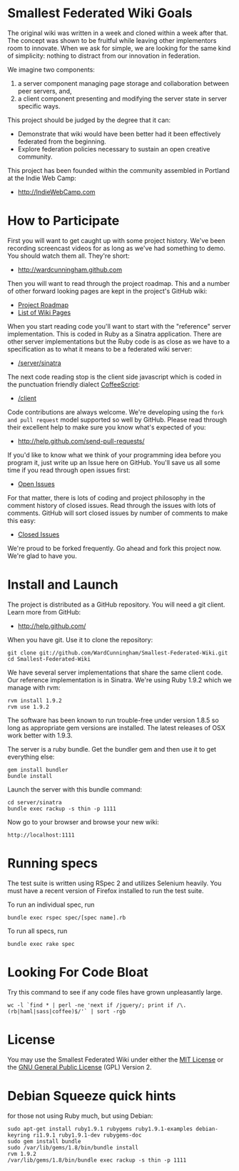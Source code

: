Smallest Federated Wiki Goals
=============================

The original wiki was written in a week and cloned within a week after that.
The concept was shown to be fruitful while leaving other implementors room to innovate.
When we ask for simple, we are looking for the same kind of simplicity: nothing to distract from our innovation in federation.

We imagine two components:

1. a server component managing page storage and collaboration between peer servers, and,
2. a client component presenting and modifying the server state in server specific ways.

This project should be judged by the degree that it can:

* Demonstrate that wiki would have been better had it been effectively federated from the beginning.
* Explore federation policies necessary to sustain an open creative community.

This project has been founded within the community assembled in Portland at the Indie Web Camp:

* http://IndieWebCamp.com

How to Participate
==================

First you will want to get caught up with some project history. We've been recording screencast videos for as long as we've had something to demo. You should watch them all. They're short:

* http://wardcunningham.github.com

Then you will want to read through the project roadmap. This and a number of other forward looking pages are kept in the project's GitHub wiki:

* [Project Roadmap](https://github.com/WardCunningham/Smallest-Federated-Wiki/wiki)
* [List of Wiki Pages](https://github.com/WardCunningham/Smallest-Federated-Wiki/wiki/_pages)

When you start reading code you'll want to start with the "reference" server implementation. This is coded in Ruby as a Sinatra application. There are other server implementations but the Ruby code is as close as we have to a specification as to what it means to be a federated wiki server:

* [/server/sinatra](https://github.com/WardCunningham/Smallest-Federated-Wiki/tree/master/server/sinatra)

The next code reading stop is the client side javascript which is coded in the punctuation friendly dialect [CoffeeScript](http://jashkenas.github.com/coffee-script/):

* [/client](https://github.com/WardCunningham/Smallest-Federated-Wiki/tree/master/client)

Code contributions are always welcome. We're developing using the `fork and pull request` model supported so well by GitHub. Please read through their excellent help to make sure you know what's expected of you:

* http://help.github.com/send-pull-requests/

If you'd like to know what we think of your programming idea before you program it, just write up an Issue here on GitHub. You'll save us all some time if you read through open issues first:

* [Open Issues](https://github.com/WardCunningham/Smallest-Federated-Wiki/issues?sort=created&direction=desc&state=open&page=1)

For that matter, there is lots of coding and project philosophy in the comment history of closed issues. Read through the issues with lots of comments. GitHub will sort closed issues by number of comments to make this easy:

* [Closed Issues](https://github.com/WardCunningham/Smallest-Federated-Wiki/issues?sort=comments&direction=desc&state=closed&page=1)

We're proud to be forked frequently. Go ahead and fork this project now. We're glad to have you.


Install and Launch
==================

The project is distributed as a GitHub repository. You will need a git client. Learn more from GitHub:

* http://help.github.com/

When you have git. Use it to clone the repository:

	git clone git://github.com/WardCunningham/Smallest-Federated-Wiki.git
	cd Smallest-Federated-Wiki

We have several server implementations that share the same client code.
Our reference implementation is in Sinatra.
We're using Ruby 1.9.2 which we manage with rvm:

	rvm install 1.9.2
	rvm use 1.9.2

The software has been known to run trouble-free under version 1.8.5 so long as appropriate gem versions are installed. The latest releases of OSX work better with 1.9.3.

The server is a ruby bundle. Get the bundler gem and then use it to get everything else:

	gem install bundler
	bundle install

Launch the server with this bundle command:

	cd server/sinatra
	bundle exec rackup -s thin -p 1111

Now go to your browser and browse your new wiki:

	http://localhost:1111

Running specs
=============

The test suite is written using RSpec 2 and utilizes Selenium heavily. You must have a recent version of Firefox installed to run the test suite.

To run an individual spec, run

	bundle exec rspec spec/[spec name].rb

To run all specs, run

	bundle exec rake spec

Looking For Code Bloat
======================

Try this command to see if any code files have grown unpleasantly large.

	wc -l `find * | perl -ne 'next if /jquery/; print if /\.(rb|haml|sass|coffee)$/'` | sort -rgb

License
=======

You may use the Smallest Federated Wiki under either the
[MIT License](https://github.com/WardCunningham/Smallest-Federated-Wiki/blob/master/mit-license.txt) or the
[GNU General Public License](https://github.com/WardCunningham/Smallest-Federated-Wiki/blob/master/gpl-license.txt) (GPL) Version 2.

Debian Squeeze quick hints
==========================
for those not using Ruby much, but using Debian:

    sudo apt-get install ruby1.9.1 rubygems ruby1.9.1-examples debian-keyring ri1.9.1 ruby1.9.1-dev rubygems-doc
    sudo gem install bundle
    sudo /var/lib/gems/1.8/bin/bundle install
    rvm 1.9.2
    /var/lib/gems/1.8/bin/bundle exec rackup -s thin -p 1111


